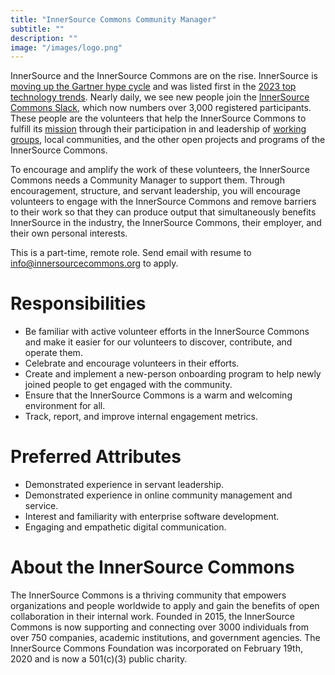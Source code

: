 ```yaml
---
title: "InnerSource Commons Community Manager"
subtitle: ""
description: ""
image: "/images/logo.png"
---
```


InnerSource and the InnerSource Commons are on the rise.  InnerSource is [moving up the Gartner hype cycle](https://www.gartner.com/en/newsroom/press-releases/2023-11-28-gartner-hype-cycle-shows-ai-practices-and-platform-engineering-will-reach-mainstream-adoption-in-software-engineering-in-two-to-five-years?mc_cid=0fc03067bf&mc_eid=d4411f3314) and was listed first in the [2023 top technology trends](https://www.gartner.com/en/newsroom/press-releases/gartner-identifies-the-top-strategic-technology-trends-in-software-engineering-trends-for-2023).  Nearly daily, we see new people join the [InnerSource Commons Slack](https://innersourcecommons.org/slack), which now numbers over 3,000 registered participants.  These people are the volunteers that help the InnerSource Commons to fulfill its [mission](https://innersourcecommons.org/about/) through their participation in and leadership of [working groups](https://innersourcecommons.org/community/), local communities, and the other open projects and programs of the InnerSource Commons.


To encourage and amplify the work of these volunteers, the InnerSource Commons needs a Community Manager to support them.  Through encouragement, structure, and servant leadership, you will encourage volunteers to engage with the InnerSource Commons and remove 	barriers to their work so that they can produce output that simultaneously benefits InnerSource in the industry, the InnerSource Commons, their employer, and their own personal interests.


This is a part-time, remote role.  Send email with resume to info@innersourcecommons.org to apply.

# Responsibilities

* Be familiar with active volunteer efforts in the InnerSource Commons and make it easier for our volunteers to discover, contribute, and operate them.
* Celebrate and encourage volunteers in their efforts.
* Create and implement a new-person onboarding program to help newly joined people to get engaged with the community.
* Ensure that the InnerSource Commons is a warm and welcoming environment for all.
* Track, report, and improve internal engagement metrics.

# Preferred Attributes

* Demonstrated experience in servant leadership.
* Demonstrated experience in online community management and service.
* Interest and familiarity with enterprise software development.
* Engaging and empathetic digital communication.


# About the InnerSource Commons
The InnerSource Commons is a thriving community that empowers organizations and people worldwide to apply and gain the benefits of open collaboration in their internal work. Founded in 2015, the InnerSource Commons is now supporting and connecting over 3000 individuals from over 750 companies, academic institutions, and government agencies. The InnerSource Commons Foundation was incorporated on February 19th, 2020 and is now a 501(c)(3) public charity.
